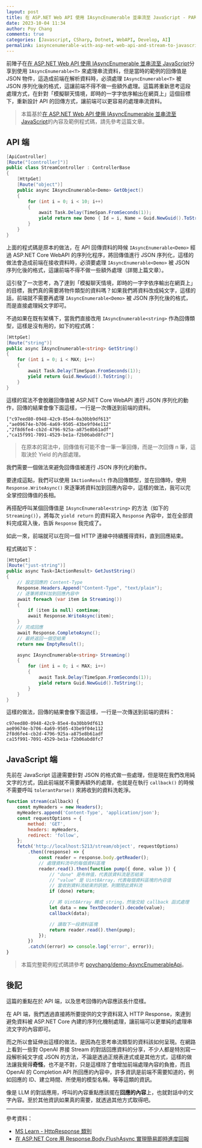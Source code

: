 ```yaml
---
layout: post
title: 在 ASP.NET Web API 使用 IAsyncEnumerable 並串流至 JavaScript - PART 2
date: 2023-10-04 11:34
author: Poy Chang
comments: true
categories: [Javascript, CSharp, Dotnet, WebAPI, Develop, AI]
permalink: iasyncenumerable-with-asp-net-web-api-and-stream-to-javascript-part-2/
---
```


前陣子在[在 ASP.NET Web API 使用 IAsyncEnumerable 並串流至 JavaScript](../iasyncenumerable-with-asp-net-web-api-and-stream-to-javascript/)分享到使用 `IAsyncEnumerable<T>` 來處理串流資料，但是當時的範例的回傳值是 JSON 物件，這造成前端在解析資料時，必須處理 `IAsyncEnumerable<T>` 被 JSON 序列化後的格式，這讓前端不得不做一些額外處理。這篇將重新思考這段處理方式，在針對「模擬聊天情境，即時的一字字依序輸出在網頁上」這個目標下，重新設計 API 的回傳方式，讓前端可以更容易的處理串流資料。

> 本篇基於[在 ASP.NET Web API 使用 IAsyncEnumerable 並串流至 JavaScript](../iasyncenumerable-with-asp-net-web-api-and-stream-to-javascript/)的內容及範例程式碼，請先參考這篇文章。

## API 端

```csharp
[ApiController]
[Route("[controller]")]
public class StreamController : ControllerBase
{
    [HttpGet]
    [Route("object")]
    public async IAsyncEnumerable<Demo> GetObject()
    {
        for (int i = 0; i < 10; i++)
        {
            await Task.Delay(TimeSpan.FromSeconds(1));
            yield return new Demo { Id = i, Name = Guid.NewGuid().ToString() };
        }
    }
}
```

上面的程式碼是原本的做法，在 API 回傳資料的時候 `IAsyncEnumerable<Demo>` 經過 ASP.NET Core WebAPI 的序列化程序，將回傳值進行 JSON 序列化，這樣的做法會造成前端在接收資料時，必須要處理 `IAsyncEnumerable<Demo>` 被 JSON 序列化後的格式，這讓前端不得不做一些額外處理（詳閱上篇文章）。

這引發了一次思考，為了達到「模擬聊天情境，即時的一字字依序輸出在網頁上」的目標，我們真的需要將物件類型的資料嗎？如果我們將資料改成純文字，這樣的話，前端就不需要再處理 `IAsyncEnumerable<Demo>` 被 JSON 序列化後的格式，而是直接處理純文字即可。

不過如果在既有架構下，當我們直接改用 `IAsyncEnumerable<string>` 作為回傳類型，這樣是沒有用的，如下的程式碼：

```csharp
[HttpGet]
[Route("string")]
public async IAsyncEnumerable<string> GetString()
{
    for (int i = 0; i < MAX; i++)
    {
        await Task.Delay(TimeSpan.FromSeconds(1));
        yield return Guid.NewGuid().ToString();
    }
}
```

這樣的寫法不會脫離回傳值被 ASP.NET Core WebAPI 進行 JSON 序列化的動作，回傳的結果會像下面這樣，一行是一次傳送到前端的資料。

```
["c97eed80-0948-42c9-85e4-0a30bb9df613"
,"ae09674e-b706-4a69-9505-43be9f04e112"
,"2f8d6fe4-cb2d-4796-925a-a875e8b61adf"
,"ca15f991-7091-4529-be1a-f2b06abd8fc7"]
```

> 在原本的寫法中，回傳值有可能不會一筆一筆回傳，而是一次回傳 n 筆，這取決於 Yield 的內部處理。

我們需要一個做法來避免回傳值被進行 JSON 序列化的動作。

要達成這點，我們可以使用 `IActionResult` 作為回傳類型，並在回傳時，使用 `Response.WriteAsync()` 來逐筆將資料加到回應內容中，這樣的做法，我可以完全掌控回傳值的長相。

再搭配呼叫某個回傳值是 `IAsyncEnumerable<string>` 的方法（如下的 `Streaming()`），將每次 `yield return` 的資料寫入 `Response` 內容中，並在全部資料完成寫入後，告訴 `Response` 我完成了。

如此一來，前端就可以在同一個 HTTP 連線中持續獲得資料，直到回應結束。

程式碼如下：

```csharp
[HttpGet]
[Route("just-string")]
public async Task<IActionResult> GetJustString()
{
    // 設定回應的 Content-Type
    Response.Headers.Append("Content-Type", "text/plain");
    // 逐筆將資料加到回應內容中
    await foreach (var item in Streaming())
    {
        if (item is null) continue;
        await Response.WriteAsync(item);
    }
    // 完成回應
    await Response.CompleteAsync();
    // 最終返回一個空結果
    return new EmptyResult();

    async IAsyncEnumerable<string> Streaming()
    {
        for (int i = 0; i < MAX; i++)
        {
            await Task.Delay(TimeSpan.FromSeconds(1));
            yield return Guid.NewGuid().ToString();
        }
    }
}
```

這樣的做法，回傳的結果會像下面這樣，一行是一次傳送到前端的資料：

```
c97eed80-0948-42c9-85e4-0a30bb9df613
ae09674e-b706-4a69-9505-43be9f04e112
2f8d6fe4-cb2d-4796-925a-a875e8b61adf
ca15f991-7091-4529-be1a-f2b06abd8fc7
```

## JavaScript 端

先前在 JavaScript 這邊需要針對 JSON 的格式做一些處理，但是現在我們改用純文字的方式，因此前端就不需要再額外的處理，也就是在執行 `callback()` 的時候不需要呼叫 `tolerantParse()` 來將收到的資料洗乾淨。

```javascript
function stream(callback) {
    const myHeaders = new Headers();
    myHeaders.append('Content-Type', 'application/json');
    const requestOptions = {
        method: 'GET',
        headers: myHeaders,
        redirect: 'follow',
    };
    fetch('http://localhost:5213/stream/object', requestOptions)
        .then((response) => {
            const reader = response.body.getReader();
            // 處理資料流中的每個資料區塊
            reader.read().then(function pump({ done, value }) {
                // "done" 是布林值，代表該資料流是否結束
                // "value" 是 Uint8Array，代表每個資料區塊的內容值
                // 當收到資料流結束的訊號，則關閉此資料流
                if (done) return;

                // 將 Uint8Array 轉成 string，然後交給 callback 函式處理
                let data = new TextDecoder().decode(value);
                callback(data);

                // 讀取下一段資料區塊
                return reader.read().then(pump);
            });
        })
        .catch((error) => console.log('error', error));
}
```

> 本篇完整範例程式碼請參考 [poychang/demo-AsyncEnumerableApi](https://github.com/poychang/demo-AsyncEnumerableApi)。

## 後記

這篇的重點在於 API 端，以及思考回傳的內容應該長什麼樣。

在 API 端，我們透過直接將所要提供的文字資料寫入 HTTP Response，來達到避免資料被 ASP.NET Core 內建的序列化機制處理，讓前端可以更單純的處理串流文字的內容即可。

而之所以會延伸出這樣的做法，是因為在思考串流類型的資料該如何呈現。在網路上看到一些對 OpenAI 界接 Stream 的對話回應資料的分享，不少人都是特別寫一段解析純文字成 JSON 的方法，不論是透過正規表達式或是其他方式，這樣的做法讓我覺得**奇怪**，也不是不對，只是這樣除了會增加前端處理內容的負擔，而且 OpenAI 的 Completion API 所回應的內容中，許多資訊是前端不需要知道的，例如回應的 ID、建立時間、所使用的模型名稱，等等這類的資訊。

像是 LLM 的對話應用，呼叫的內容重點應該擺在**回應的內容**上，也就對話中的文字內容。至於其他資訊如果真的需要，就透過其他方式取得吧。

---

參考資料：

* [MS Learn - HttpResponse 類別](https://learn.microsoft.com/zh-tw/dotnet/api/microsoft.aspnetcore.http.httpresponse?WT.mc_id=DT-MVP-5003022)
* [在 ASP.NET Core 用 Response.Body.FlushAsync 實現簡易即時進度回報](https://blog.darkthread.net/blog/resp-body-flushasync/)